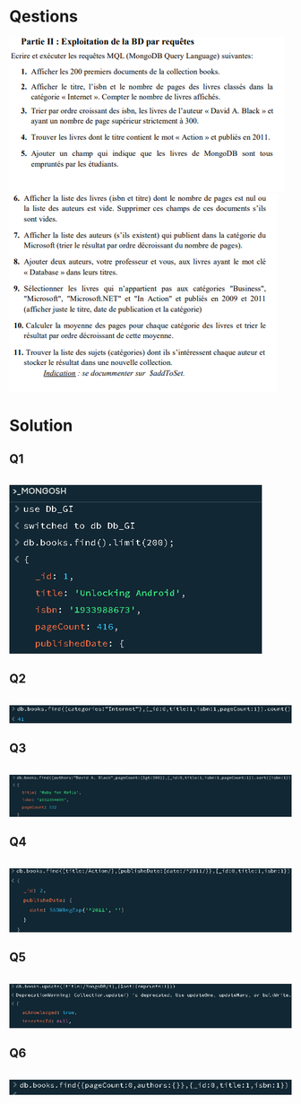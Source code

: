 # Qestions
![alt text](images/qst1.png)
<br>
![alt text](images/qst2.png)
<br>

# Solution

## Q1
<br>
<img src="images/partie2_1.png">
<br>

## Q2

<br>
<img src="images/p2_2_2.png">
<br>

## Q3

<br>
<img src="images/p2_3.png">
<br>

## Q4

<br>
<img src="images/p2_4.png">
<br>

## Q5

<br>
<img src="images/p2_5.png">
<br>

## Q6

<br>
<img src="images/p2_6.png">
<br>